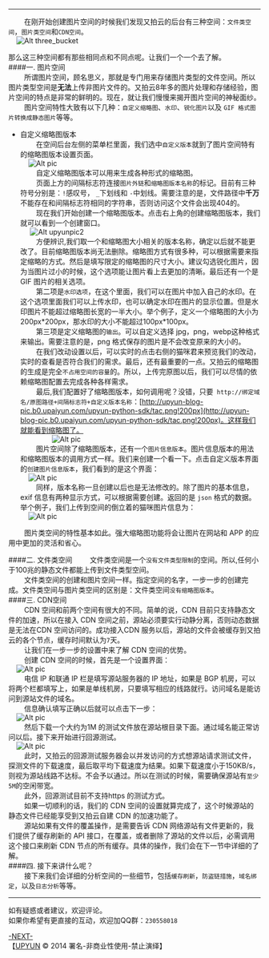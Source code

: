 ----------


&nbsp;&nbsp;&nbsp;&nbsp;&nbsp;&nbsp;&nbsp;&nbsp;在刚开始创建图片空间的时候我们发现又拍云的后台有三种空间：```文件类空间```，```图片类空间```和```CDN空间```。    
&nbsp;&nbsp;&nbsp;&nbsp;![Alt three_bucket](http://upyun-blog-pic.b0.upaiyun.com/upyunBlog/createBucketWindow1.png)    

那么这三种空间都有那些相同点和不同点呢。让我们一个一个去了解。        
####一. 图片空间    
&nbsp;&nbsp;&nbsp;&nbsp;&nbsp;&nbsp;&nbsp;&nbsp;所谓图片空间，顾名思义，那就是专门用来存储图片类型的文件空间。所以图片类型空间是**无法**上传非图片文件的。又拍云8年多的图片处理和存储经验，图片空间的特点是非常的鲜明的。现在，就让我们慢慢来揭开图片空间的神秘面纱。    
&nbsp;&nbsp;&nbsp;&nbsp;&nbsp;&nbsp;&nbsp;&nbsp;图片空间特性大致有以下几种：```自定义缩略图```、```水印```、```锐化图片```以及 ```GIF 格式图片转换成静态图片```等等。        

+ 自定义缩略图版本    
&nbsp;&nbsp;&nbsp;&nbsp;&nbsp;&nbsp;&nbsp;&nbsp;在空间后台左侧的菜单栏里面，我们选中```自定义版本```就到了图片空间特有的缩略图版本设置页面。    
&nbsp;&nbsp;&nbsp;&nbsp;![Alt pic](http://upyun-blog-pic.b0.upaiyun.com/upyunBlog/smallPic.png)         
&nbsp;&nbsp;&nbsp;&nbsp;&nbsp;&nbsp;&nbsp;&nbsp;自定义缩略图版本可以用来生成各种形式的缩略图。    
&nbsp;&nbsp;&nbsp;&nbsp;&nbsp;&nbsp;&nbsp;&nbsp;页面上方的间隔标志符连接```图片外链```和```缩略图版本名称```的标记。目前有三种符号分别是：```!```感叹号， ```_```下划线和 ```-```中划线。需要注意的是，文件路径中**千万**不能存在和间隔标志符相同的字符串，否则访问这个文件会出现404的。    
&nbsp;&nbsp;&nbsp;&nbsp;&nbsp;&nbsp;&nbsp;&nbsp;现在我们开始创建一个缩略图版本。点击右上角的创建缩略图版本，我们就可以看到一个创建窗口。    
&nbsp;&nbsp;&nbsp;&nbsp;&nbsp;![Alt upyunpic2](http://upyun-blog-pic.b0.upaiyun.com/upyunBlog/smallPic2.png)    
&nbsp;&nbsp;&nbsp;&nbsp;&nbsp;&nbsp;&nbsp;&nbsp;方便辨识,我们取一个和缩略图大小相关的版本名称，确定以后就不能更改了。目前缩略图版本尚无法删除。缩略图方式有很多种，可以根据需要来指定缩略的方式。然后是填写限定的缩略图的尺寸大小。建议勾选锐化图片，因为当图片过小的时候，这个选项能让图片看上去更加的清晰。最后还有一个是 GIF 图片的相关选项。        
&nbsp;&nbsp;&nbsp;&nbsp;&nbsp;&nbsp;&nbsp;&nbsp;第二项是```水印选项```，在这个里面，我们可以在图片中加入自己的水印。在这个选项里面我们可以上传水印，也可以确定水印在图片的显示位置。但是水印图片不能超过缩略图长宽的一半大小。举个例子，定义一个缩略图的大小为200px\*200px，那水印的大小不能超过100px\*100px。    
&nbsp;&nbsp;&nbsp;&nbsp;&nbsp;&nbsp;&nbsp;&nbsp;第三项是定义缩略图的```输出```。可以自定义选择 jpg，png，webp这种格式来输出。需要注意的是，png 格式保存的图片是不会改变原来的大小的。    
&nbsp;&nbsp;&nbsp;&nbsp;&nbsp;&nbsp;&nbsp;&nbsp;在我们改动设置以后，可以实时的点击右侧的猫咪君来预览我们的改动，实时的查看是否符合我们的需求。最后，还有最重要的一点。又拍云的缩略图的生成是完全```不占用空间的容量```的。所以，上传完原图以后，我们可以尽情的依赖缩略图配置去完成各种各样需求。        
&nbsp;&nbsp;&nbsp;&nbsp;&nbsp;&nbsp;&nbsp;&nbsp;最后,我们配置好了缩略图版本，如何调用呢？没错，只要``` http://绑定域名/原图路径+间隔标志符+自定义版本名称```：[http://upyun-blog-pic.b0.upaiyun.com/upyun-python-sdk/tac.png!200px](http://upyun-blog-pic.b0.upaiyun.com/upyun-python-sdk/tac.png!200px)。这样我们就能看到缩略图了。        
&nbsp;&nbsp;&nbsp;&nbsp;&nbsp;&nbsp;&nbsp;&nbsp;&nbsp;&nbsp;&nbsp;&nbsp;&nbsp;&nbsp;&nbsp;&nbsp;![Alt pic](http://upyun-blog-pic.b0.upaiyun.com/upyun-python-sdk/tac.png!200px)    
&nbsp;&nbsp;&nbsp;&nbsp;&nbsp;&nbsp;&nbsp;&nbsp;图片空间除了缩略图版本，还有一个```图片信息版本```。图片信息版本的用法和缩略图版本的调用方式一样。我们来创建一个看一下。点击自定义版本界面的```创建图片信息版本```，我们看到的是这个界面：    
&nbsp;&nbsp;&nbsp;&nbsp;![Alt pic](http://upyun-blog-pic.b0.upaiyun.com/upyunBlog/exif.png)        
&nbsp;&nbsp;&nbsp;&nbsp;&nbsp;&nbsp;&nbsp;&nbsp;同样，版本名称一旦创建以后也是无法修改的。除了图片的基本信息，exif 信息有两种显示方式，可以根据需要创建。返回的是 ```json``` 格式的数据。举个例子，我们上传到空间的倒立着的猫咪图片信息为：    
&nbsp;&nbsp;&nbsp;&nbsp;![Alt pic](http://upyun-blog-pic.b0.upaiyun.com/upyunBlog/exif1.png)        

&nbsp;&nbsp;&nbsp;&nbsp;&nbsp;&nbsp;&nbsp;&nbsp;图片类空间的特性基本如此。强大缩略图功能将会让图片在网站和 APP 的应用中更加的灵活和省心。    

####二. 文件类空间
&nbsp;&nbsp;&nbsp;&nbsp;&nbsp;&nbsp;&nbsp;&nbsp;文件类空间是一个```没有文件类型限制```的空间。所以,任何小于100兆的静态文件都能上传到文件类型空间。    
&nbsp;&nbsp;&nbsp;&nbsp;&nbsp;&nbsp;&nbsp;&nbsp;文件类空间的创建和图片空间一样。指定空间的名字，一步一步的创建完成。文件类空间与图片类空间的区别是：文件类空间```没有缩略图版本```。        
####三. CDN空间    
&nbsp;&nbsp;&nbsp;&nbsp;&nbsp;&nbsp;&nbsp;&nbsp;CDN 空间和前两个空间有很大的不同。简单的说，CDN 目前只支持静态文件的加速，所以在接入 CDN 空间之前，源站必须要实行动静分离，否则动态数据是无法在CDN 空间访问的。成功接入CDN 服务以后，源站的文件会被缓存到又拍云的各个节点，缓存时间默认为```7```天。    
&nbsp;&nbsp;&nbsp;&nbsp;&nbsp;&nbsp;&nbsp;&nbsp;让我们在一步一步的设置中来了解 CDN 空间的优势。    
&nbsp;&nbsp;&nbsp;&nbsp;&nbsp;&nbsp;&nbsp;&nbsp;创建 CDN 空间的时候，首先是一个设置界面：    
&nbsp;&nbsp;&nbsp;&nbsp;![Alt pic](http://upyun-blog-pic.b0.upaiyun.com/upyunBlog/cdnOption2.png)        
&nbsp;&nbsp;&nbsp;&nbsp;&nbsp;&nbsp;&nbsp;&nbsp;电信 IP 和联通 IP 栏是填写源站服务器的 IP 地址，如果是 BGP 机房，可以将两个栏都填写上，如果是单线机房，只要填写相应的线路就行。访问域名是能访问到源站文件的域名。    
&nbsp;&nbsp;&nbsp;&nbsp;&nbsp;&nbsp;&nbsp;&nbsp;信息确认填写正确以后就可以点击下一步：    
&nbsp;&nbsp;&nbsp;&nbsp;![Alt pic](http://upyun-blog-pic.b0.upaiyun.com/upyunBlog/cdnOption3.png)        
&nbsp;&nbsp;&nbsp;&nbsp;&nbsp;&nbsp;&nbsp;&nbsp;然后下载一个大约为1M 的测试文件放在源站根目录下面。通过域名能正常访问以后。接下来开始进行回源测试。    
&nbsp;&nbsp;&nbsp;&nbsp;![Alt pic](http://upyun-blog-pic.b0.upaiyun.com/upyunBlog/cdnOption4.png)        
&nbsp;&nbsp;&nbsp;&nbsp;&nbsp;&nbsp;&nbsp;&nbsp;此时，又拍云的回源测试服务器会以并发访问的方式想源站请求测试文件，探测文件的下载速度，最后取平均下载速度为结果。如果下载速度小于150KB/s，则视为源站线路不达标。不会予以通过。所以在测试的时候，需要确保源站有```至少5M```的空闲带宽。    
&nbsp;&nbsp;&nbsp;&nbsp;&nbsp;&nbsp;&nbsp;&nbsp;此外，回源测试目前不支持https 的测试方式。    
&nbsp;&nbsp;&nbsp;&nbsp;&nbsp;&nbsp;&nbsp;&nbsp;如果一切顺利的话，我们的 CDN 空间的设置就算完成了，这个时候源站的静态文件已经能享受到又拍云自建 CDN 的加速功能了。    
&nbsp;&nbsp;&nbsp;&nbsp;&nbsp;&nbsp;&nbsp;&nbsp;源站如果有文件的覆盖操作，是需要告诉 CDN 网络源站有文件更新的，我们提供了缓存刷新的 API 接口，在覆盖，或者删除了源站的文件以后，必需调用这个接口来刷新 CDN 节点的所有缓存。具体的操作，我们会在下一节中详细的了解。    
####四. 接下来讲什么呢？    
&nbsp;&nbsp;&nbsp;&nbsp;&nbsp;&nbsp;&nbsp;&nbsp;接下来我们会详细的分析空间的一些细节，包括```缓存刷新```，```防盗链措施```，```域名绑定```，以及```日志分析```等等。    


----------    
如有疑惑或者建议，欢迎评论。        
如果你希望有更直接的互动，欢迎加QQ群：```230558018```        

[-NEXT-](#)    
【[UPYUN](https://www.upyun.com) © 2014 署名-非商业性使用-禁止演绎】